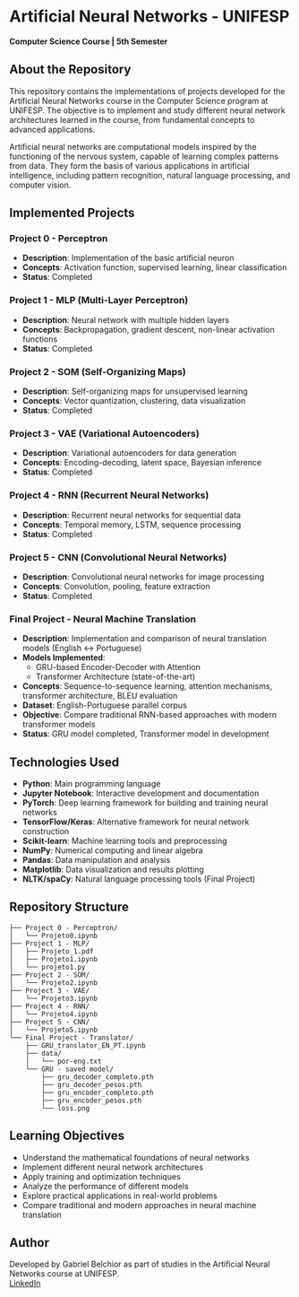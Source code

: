 # Artificial Neural Networks - UNIFESP

**Computer Science Course | 5th Semester**

## About the Repository

This repository contains the implementations of projects developed for the Artificial Neural Networks course in the Computer Science program at UNIFESP. The objective is to implement and study different neural network architectures learned in the course, from fundamental concepts to advanced applications.

Artificial neural networks are computational models inspired by the functioning of the nervous system, capable of learning complex patterns from data. They form the basis of various applications in artificial intelligence, including pattern recognition, natural language processing, and computer vision.

## Implemented Projects

### Project 0 - Perceptron

- **Description**: Implementation of the basic artificial neuron
- **Concepts**: Activation function, supervised learning, linear classification
- **Status**: Completed

### Project 1 - MLP (Multi-Layer Perceptron)

- **Description**: Neural network with multiple hidden layers
- **Concepts**: Backpropagation, gradient descent, non-linear activation functions
- **Status**: Completed

### Project 2 - SOM (Self-Organizing Maps)

- **Description**: Self-organizing maps for unsupervised learning
- **Concepts**: Vector quantization, clustering, data visualization
- **Status**: Completed

### Project 3 - VAE (Variational Autoencoders)

- **Description**: Variational autoencoders for data generation
- **Concepts**: Encoding-decoding, latent space, Bayesian inference
- **Status**: Completed

### Project 4 - RNN (Recurrent Neural Networks)

- **Description**: Recurrent neural networks for sequential data
- **Concepts**: Temporal memory, LSTM, sequence processing
- **Status**: Completed

### Project 5 - CNN (Convolutional Neural Networks)

- **Description**: Convolutional neural networks for image processing
- **Concepts**: Convolution, pooling, feature extraction
- **Status**: Completed

### Final Project - Neural Machine Translation

- **Description**: Implementation and comparison of neural translation models (English ↔ Portuguese)
- **Models Implemented**:
  - GRU-based Encoder-Decoder with Attention
  - Transformer Architecture (state-of-the-art)
- **Concepts**: Sequence-to-sequence learning, attention mechanisms, transformer architecture, BLEU evaluation
- **Dataset**: English-Portuguese parallel corpus
- **Objective**: Compare traditional RNN-based approaches with modern transformer models
- **Status**: GRU model completed, Transformer model in development

## Technologies Used

- **Python**: Main programming language
- **Jupyter Notebook**: Interactive development and documentation
- **PyTorch**: Deep learning framework for building and training neural networks
- **TensorFlow/Keras**: Alternative framework for neural network construction
- **Scikit-learn**: Machine learning tools and preprocessing
- **NumPy**: Numerical computing and linear algebra
- **Pandas**: Data manipulation and analysis
- **Matplotlib**: Data visualization and results plotting
- **NLTK/spaCy**: Natural language processing tools (Final Project)

## Repository Structure

```
├── Project 0 - Perceptron/
│   └── Projeto0.ipynb
├── Project 1 - MLP/
│   ├── Projeto_1.pdf
│   ├── Projeto1.ipynb
│   └── projeto1.py
├── Project 2 - SOM/
│   └── Projeto2.ipynb
├── Project 3 - VAE/
│   └── Projeto3.ipynb
├── Project 4 - RNN/
│   └── Projeto4.ipynb
├── Project 5 - CNN/
│   └── Projeto5.ipynb
└── Final Project - Translator/
    ├── GRU_translator_EN_PT.ipynb
    ├── data/
    │   └── por-eng.txt
    └── GRU - saved model/
        ├── gru_decoder_completo.pth
        ├── gru_decoder_pesos.pth
        ├── gru_encoder_completo.pth
        ├── gru_encoder_pesos.pth
        └── loss.png
```

## Learning Objectives

- Understand the mathematical foundations of neural networks
- Implement different neural network architectures
- Apply training and optimization techniques
- Analyze the performance of different models
- Explore practical applications in real-world problems
- Compare traditional and modern approaches in neural machine translation

## Author

Developed by Gabriel Belchior as part of studies in the Artificial Neural Networks course at UNIFESP.  
[LinkedIn](https://www.linkedin.com/in/gabriel-belchior-campanile/)
